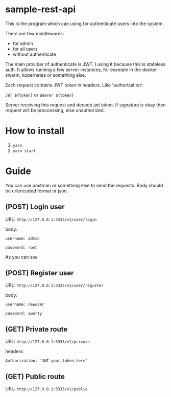 # sample-rest-api

This is the program which can using for authenticate users into the system.

There are few middlewares: 
- for admin
- for all users
- without authenticate

The main provider of authenticate is JWT. I using it because this is stateless auth. 
It allows running a few server instances, for example in the docker swarm, kubernetes or something else.

Each request contains JWT token in headers. Like 'authorization': 

`JWT ${token}` or `Bearer ${token}`

Server receiving this request and decode jwt token. If signature is okay then request will be proccessing, else unauthorized.

# How to install
1. ```yarn```
2. ```yarn start```

# Guide
You can use postman or something else to send the requests. 
Body should be urlencoded format or json.

## (POST) Login user
URL:
`http://127.0.0.1:3333/v1/user/login`

body: 

`username: admin`

`password: root`

As you can see 
## (POST) Register user
URL:
`http://127.0.0.1:3333/v1/user/register`

body: 

`username: newuser`

`password: qwerty`

## (GET) Private route
URL:
`http://127.0.0.1:3333/v1/private`

headers: 

`Authorization: 'JWT your_token_here'`

## (GET) Public route
URL:
`http://127.0.0.1:3333/v1/public`

